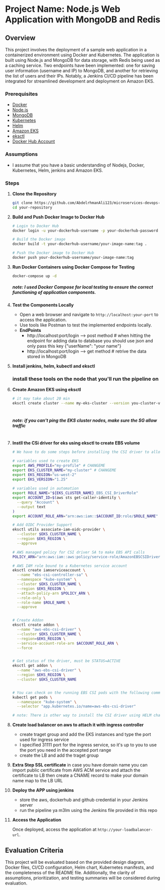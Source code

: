 # Project Name: Node.js Web Application with MongoDB and Redis

## Overview

This project involves the deployment of a sample web application in a containerized environment using Docker and Kubernetes. The application is built using Node.js and MongoDB for data storage, with Redis being used as a caching service. Two endpoints have been implemented: one for saving user information (username and IP) to MongoDB, and another for retrieving the list of users and their IPs.
Notably, a Jenkins CI/CD pipeline has been integrated for streamlined development and deployment on Amazon EKS.

### Prerequisites

- [Docker](https://www.docker.com/)
- [Node.js](https://nodejs.org/)
- [MongoDB](https://www.mongodb.com/)
- [Kubernetes](https://kubernetes.io/)
- [Helm](https://helm.sh/)
- [Amazon EKS](https://aws.amazon.com/eks/)
- [eksctl](https://eksctl.io/)
- [Docker Hub Account](https://hub.docker.com/)


### Assumptions

- I assume that you have a basic understanding of Nodejs, Docker, Kubernetes, Helm, jenkins and Amazon EKS.

### Steps

1. **Clone the Repository**

    ```bash
    git clone https://github.com/AbdelrhmanAli123/microservices-devops-task.git
    cd your-repository
    ```

2. **Build and Push Docker Image to Docker Hub**

   ```bash
   # Login to Docker Hub
   docker login -u your-dockerhub-username -p your-dockerhub-password

   # Build the Docker image
   docker build -t your-dockerhub-username/your-image-name:tag .

   # Push the Docker image to Docker Hub
   docker push your-dockerhub-username/your-image-name:tag
   

3. **Run Docker Containers using Docker Compose for Testing**

    ```bash
    docker-compose up -d  
    ```
    
    ##### note: I used Docker Compose for local testing to ensure the correct functioning of application components.
   

5. **Test the Components Locally**

   - Open a web browser and navigate to `http://localhost:your-port` to access the application.
   - Use tools like Postman to test the implemented endpoints locally.
   - **EndPoints**
       - http://localhost:port/login  --> post method        # when hitting the endpoint for adding data to database you should use json and only pass this key {"userName": "your name"}
       - http://localhost:port/login  --> get method         # retrive the data stored in MongoDB


7. **Install jenkins, helm, kubectl and eksctl**
    ### install these tools on the node that you'll run the pipeline on

6. **Create Amazon EKS using eksctl**
    ```bash
    # it may take about 20 min
    eksctl create cluster --name my-eks-cluster --version you-cluster-version --region your-region
    ```
   #
   ##### note: if you can't ping the EKS cluster nodes, make sure the SG allow traffic
   #

8. **Instll the CSi driver for eks using eksctl to create EBS volume**
    ```bash
    # We have to do some steps before installing the CSI driver to allow the EKS to be authorized to provision EBS volume

    # variables used to create EKS
    export AWS_PROFILE="my-profile" # CHANGEME
    export EKS_CLUSTER_NAME="my-cluster" # CHANGEME
    export EKS_REGION="us-west-2"
    export EKS_VERSION="1.25"
        
    # variables used in automation
    export ROLE_NAME="${EKS_CLUSTER_NAME}_EBS_CSI_DriverRole"
    export ACCOUNT_ID=$(aws sts get-caller-identity \
      --query "Account" \
      --output text
    )
    export ACCOUNT_ROLE_ARN="arn:aws:iam::$ACCOUNT_ID:role/$ROLE_NAME"

    # Add OIDC Provider Support
    eksctl utils associate-iam-oidc-provider \
      --cluster $EKS_CLUSTER_NAME \
      --region $EKS_REGION \
      --approve

    # AWS managed policy for CSI driver SA to make EBS API calls
    POLICY_ARN="arn:aws:iam::aws:policy/service-role/AmazonEBSCSIDriverPolicy"
    
    # AWS IAM role bound to a Kubernetes service account
    eksctl create iamserviceaccount \
      --name "ebs-csi-controller-sa" \
      --namespace "kube-system" \
      --cluster $EKS_CLUSTER_NAME \
      --region $EKS_REGION \
      --attach-policy-arn $POLICY_ARN \
      --role-only \
      --role-name $ROLE_NAME \
      --approve


    # Create Addon
    eksctl create addon \
      --name "aws-ebs-csi-driver" \
      --cluster $EKS_CLUSTER_NAME \
      --region=$EKS_REGION \
      --service-account-role-arn $ACCOUNT_ROLE_ARN \
      --force

    
    # Get status of the driver, must be STATUS=ACTIVE
    eksctl get addon \
      --name "aws-ebs-csi-driver" \
      --region $EKS_REGION \
      --cluster $EKS_CLUSTER_NAME

    
    # You can check on the running EBS CSI pods with the following command:
    kubectl get pods \
      --namespace "kube-system" \
      --selector "app.kubernetes.io/name=aws-ebs-csi-driver"

    # note: There is other way to install the CSI driver using HELM chart :)
     ```
    
9. **Create load balancer on aws to attach it with ingress controller**

   - create traget group and add the EKS instances and type the port used for ingress service
   - I specified 31111 port for the ingress service, so it's up to you to use the port you need in the accepted port range    
   - create the LB and add the traget group
    
10. **Extra Step SSL certificate**
    in case you have domain name you can import public certificate from AWS ACM service and attach the certificate to LB
    then create a CNAME record to make your domain name map to the LB URL
    
11. **Deploy the APP using jenkins**
    - store the aws, dockerhub and github credential in your Jenkins server
    - run the pipeline ya m3lm using the Jenkins file provided in this repo
        
12. **Access the Application**

    Once deployed, access the application at `http://your-loadbalancer-url`.



## Evaluation Criteria

This project will be evaluated based on the provided design diagram, Docker files, CI/CD configuration, Helm chart, Kubernetes manifests, and the completeness of the README file. Additionally, the clarity of assumptions, prioritization, and testing summaries will be considered during evaluation.
